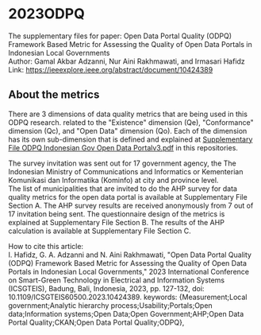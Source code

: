 # 2023ODPQ
The supplementary files for paper: Open Data Portal Quality (ODPQ) Framework Based Metric for Assessing the Quality of Open Data Portals in Indonesian Local Governments\
Author: Gamal Akbar Adzanni, Nur Aini Rakhmawati, and Irmasari Hafidz\
Link: https://ieeexplore.ieee.org/abstract/document/10424389

## About the metrics
There are 3 dimensions of data quality metrics that are being used in this ODPQ research. related to the "Existence" dimension (Qe), "Conformance" dimension (Qc), and "Open Data" dimension (Qo). Each of the dimension has its own sub-dimension that is defined and explained at [Supplementary File ODPQ Indonesian Gov Open Data Portalv3.pdf](https://github.com/irhafidz/2023ODPQ/blob/main/Supplementary%20File%20ODPQ%20Indonesian%20Gov%20Open%20Data%20Portalv3.pdf) in this repositories.

The survey invitation was sent out for 17 government agency, the The Indonesian Ministry of Communications and Informatics or Kementerian Komunikasi dan Informatika (Kominfo) at city and province level. \
The list of municipalities that are invited to do the AHP survey for data quality metrics for the open data portal is available at Supplementary File Section A. 
The AHP survey results are received anonymously from 7 out of 17 invitation being sent.
The questionnaire design of the metrics is explained at Supplementary File Section B. The results of the AHP calculation is available at Supplementary File Section C.

How to cite this article: \
I. Hafidz, G. A. Adzanni and N. Aini Rakhmawati, "Open Data Portal Quality (ODPQ) Framework Based Metric for Assessing the Quality of Open Data Portals in Indonesian Local Governments," 2023 International Conference on Smart-Green Technology in Electrical and Information Systems (ICSGTEIS), Badung, Bali, Indonesia, 2023, pp. 127-132, doi: 10.1109/ICSGTEIS60500.2023.10424389. keywords: {Measurement;Local government;Analytic hierarchy process;Usability;Portals;Open data;Information systems;Open Data;Open Government;AHP;Open Data Portal Quality;CKAN;Open Data Portal Quality;ODPQ},
